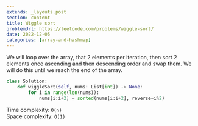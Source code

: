 ```yaml
---
extends: _layouts.post
section: content
title: Wiggle sort
problemUrl: https://leetcode.com/problems/wiggle-sort/
date: 2022-12-05
categories: [array-and-hashmap]
---
```


We will loop over the array, that 2 elements per iteration, then sort 2 elements once ascending and then descending order and swap them. We will do this until we reach the end of the array.

```python
class Solution:
    def wiggleSort(self, nums: List[int]) -> None:
        for i in range(len(nums)):
            nums[i:i+2] = sorted(nums[i:i+2], reverse=i%2)
```

Time complexity: `O(n)` <br/>
Space complexity: `O(1)`